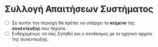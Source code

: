 # Συλλογή Απαιτήσεων Συστήματος

- [ ] Σε αυτήν την περιοχή θα πρέπει να υπάρχει το **κείμενο** της **συνέντευξης** που πήρατε.
- [ ] Ενδεχομένως να σας ζητηθεί και ο σύνδεσμος με το ηχητικό αρχείο της συνέντευξης.
